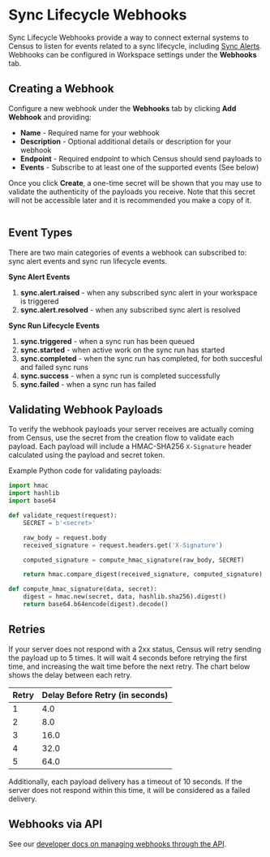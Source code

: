 # Sync Lifecycle Webhooks

Sync Lifecycle Webhooks provide a way to connect external systems to Census to listen for events related to a sync lifecycle, including [Sync Alerts](alerts.md).  Webhooks can be configured in Workspace settings under the **Webhooks** tab.&#x20;

## Creating a Webhook

Configure a new webhook under the **Webhooks** tab by clicking **Add Webhook** and providing:

* **Name** - Required name for your webhook
* **Description** - Optional additional details or description for your webhook
* **Endpoint** - Required endpoint to which Census should send payloads to&#x20;
* **Events** - Subscribe to at least one of the supported events (See below)

Once you click **Create**, a one-time secret will be shown that you may use to validate the authenticity of the payloads you receive. Note that this secret will not be accessible later and it is recommended you make a copy of it.

<figure><img src="../../.gitbook/assets/Screenshot 2025-04-04 at 2.00.14 PM (1).png" alt=""><figcaption></figcaption></figure>

## Event Types

There are two main categories of events a webhook can subscribed to: sync alert events and sync run lifecycle events.

**Sync Alert Events**

1. **sync.alert.raised** - when any subscribed sync alert in your workspace is triggered
2. **sync.alert.resolved** - when any subscribed sync alert is resolved

**Sync Run Lifecycle Events**

1. **sync.triggered** - when a sync run has been queued
2. **sync.started** - when active work on the sync run has started
3. **sync.completed** - when the sync run has completed, for both succesful and failed sync runs
4. **sync.success** - when a sync run is completed successfully
5. **sync.failed** - when a sync run has failed

## Validating Webhook Payloads

To verify the webhook payloads your server receives are actually coming from Census, use the secret from the creation flow to validate each payload. Each payload will include a HMAC-SHA256 `X-Signature` header calculated using the payload and secret token.&#x20;

Example Python code for validating payloads:&#x20;

```python
import hmac
import hashlib
import base64

def validate_request(request):
    SECRET = b'<secret>' 

    raw_body = request.body  
    received_signature = request.headers.get('X-Signature')

    computed_signature = compute_hmac_signature(raw_body, SECRET)

    return hmac.compare_digest(received_signature, computed_signature)

def compute_hmac_signature(data, secret):
    digest = hmac.new(secret, data, hashlib.sha256).digest()
    return base64.b64encode(digest).decode()

```

## Retries

If your server does not respond with a 2xx status, Census will retry sending the payload up to 5 times. It will wait 4 seconds before retrying the first time, and increasing the wait time before the next retry. The chart below shows the delay between each retry.

| Retry | Delay Before Retry (in seconds) |
| ----- | ------------------------------- |
| 1     | 4.0                             |
| 2     | 8.0                             |
| 3     | 16.0                            |
| 4     | 32.0                            |
| 5     | 64.0                            |

&#x20;Additionally, each payload delivery has a timeout of 10 seconds. If the server does not respond within this time, it will be considered as a failed delivery.&#x20;

## Webhooks via API

See our [developer docs on managing webhooks through the API](https://developers.getcensus.com/api-reference/webhooks/list-webhooks).
